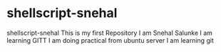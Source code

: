 # shellscript-snehal
shellscript-snehal
This is my first Repository
I am Snehal Salunke
I am learning GITT
I am doing practical from ubuntu server
I am learning git
